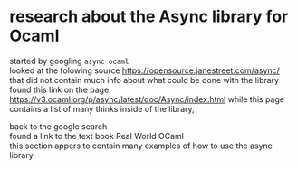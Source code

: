 # research about the Async library for Ocaml

started by googling `async ocaml`  
looked at the folowing source https://opensource.janestreet.com/async/  
that did not contain much info about what could be done with the library  
found this link on the page https://v3.ocaml.org/p/async/latest/doc/Async/index.html
while this page contains a list of many thinks inside of the library, 

back to the google search  
found a link to the text book Real World OCaml  
this section appers to contain many examples of how to use the async library